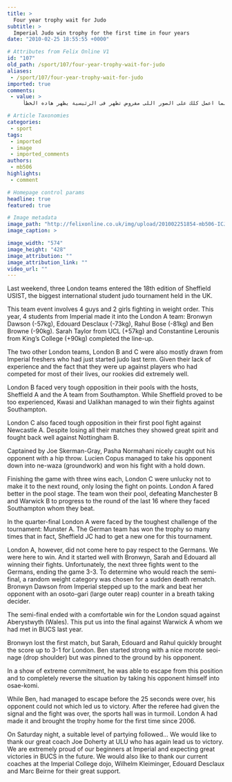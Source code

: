 ```yaml
---
title: >
  Four year trophy wait for Judo
subtitle: >
  Imperial Judo win trophy for the first time in four years
date: "2010-02-25 18:55:55 +0000"

# Attributes from Felix Online V1
id: "107"
old_path: /sport/107/four-year-trophy-wait-for-judo
aliases:
 - /sport/107/four-year-trophy-wait-for-judo
imported: true
comments:
 - value: >
     قال:السلام عليكمبارك الله فيك و جزاك لله كل خير دائماعندى مشكلة بتاعمل مع الموقع من اكم سنة بس تعاملى مع ورد برس من ايام صادفتنى مشكلة الصور بعد ما رفعت هاده القالب الصور تضاف داخل الموضوع مظبوط بس ما بتظهر خارج الموضوع.لما اعمل كلك على الصور اللى مفروض تظهر فى الرئيسية يظهر هاده الخظأWarning: imagepng() [function.imagepng]: Unable to open ./cache/30579b62508e87311d0ab6991ae817ec.png' for wrtinig: Permission denied in /home/public_html/wp-content/themes/LondonLive/thumb.php on line 343و فى خطأ تانى من لوحة التحكم لما ادخل على القوائمFatal error: Allowed memory size of 33554432 bytes exhausted (tried to allocate 363032 bytes) in /home/public_html/wp-admin/nav-menus.php on line 16و عندك بالقالب ايضا ظاهر فى الشريط ا

# Article Taxonomies
categories:
 - sport
tags:
 - imported
 - image
 - imported_comments
authors:
 - mb506
highlights:
 - comment

# Homepage control params
headline: true
featured: true

# Image metadata
image_path: "http://felixonline.co.uk/img/upload/201002251854-mb506-ICJudo.jpg"
image_caption: >

image_width: "574"
image_height: "428"
image_attribution: ""
image_attribution_link: ""
video_url: ""
---
```


Last weekend, three London teams entered the 18th edition of Sheffield USIST, the biggest international student judo tournament held in the UK.

This team event involves 4 guys and 2 girls fighting in weight order. This year, 4 students from Imperial made it into the London A team:
 Bronwyn Dawson (-57kg), Edouard Desclaux (-73kg), Rahul Bose (-81kg) and Ben Browne (-90kg). Sarah Taylor from UCL (+57kg) and Constantine Lerounis from King’s College (+90kg) completed the line-up.

The two other London teams, London B and C were also mostly drawn from Imperial freshers who had just started judo last term. Given their lack of experience and the fact that they were up against players who had competed for most of their lives, our rookies did extremely well.

London B faced very tough opposition in their pools with the hosts, Sheffield A and the A team from Southampton. While Sheffield proved to be too experienced, Kwasi and Ualikhan managed to win their fights against Southampton.

London C also faced tough opposition in their first pool fight against Newcastle A. Despite losing all their matches they showed great spirit and fought back well against Nottingham B.

Captained by Joe Skerman-Gray, Pasha Normahani nicely caught out his opponent with a hip throw. Lucien Copus managed to take his opponent down into ne-waza (groundwork) and won his fight with a hold down.

Finishing the game with three wins each, London C were unlucky not to make it to the next round, only losing the fight on points.
 London A fared better in the pool stage. The team won their pool, defeating Manchester B and Warwick B to progress to the round of the last 16 where they faced Southampton whom they beat.

In the quarter-final London A were faced by the toughest challenge of the tournament: Munster A. The German team has won the trophy so many times that in fact, Sheffield JC had to get a new one for this tournament.

London A, however, did not come here to pay respect to the Germans. We were here to win. And it started well with Bronwyn, Sarah and Edouard all winning their fights. Unfortunately, the next three fights went to the Germans, ending the game 3-3. To determine who would reach the semi-final, a random weight category was chosen for a sudden death rematch. Bronwyn Dawson from Imperial stepped up to the mark and beat her opponent with an osoto-gari (large outer reap) counter in a breath taking decider.

The semi-final ended with a comfortable win for the London squad against Aberystwyth (Wales). This put us into the final against Warwick A whom we had met in BUCS last year.

Bronwyn lost the first match, but Sarah, Edouard and Rahul quickly brought the score up to 3-1 for London. Ben started strong with a nice morote seoi-nage (drop shoulder) but was pinned to the ground by his opponent.

In a show of extreme commitment, he was able to escape from this position and to completely reverse the situation by taking his opponent himself into osae-komi.

While Ben, had managed to escape before the 25 seconds were over, his opponent could not which led us to victory. After the referee had given the signal and the fight was over, the sports hall was in turmoil. London A had made it and brought the trophy home for the first time since 2006.

On Saturday night, a suitable level of partying followed…
 We would like to thank our great coach Joe Doherty at ULU who has again lead us to victory. We are extremely proud of our beginners at Imperial and expecting great victories in BUCS in the future. We would also like to thank our current coaches at the Imperial College dojo, Wilhelm Kleiminger, Edouard Desclaux and Marc Beirne for their great support.
